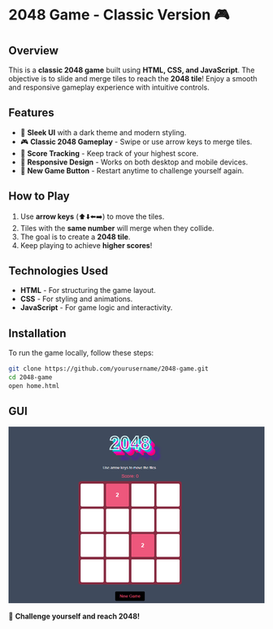 # 2048 Game - Classic Version 🎮

## Overview

This is a **classic 2048 game** built using **HTML, CSS, and JavaScript**. The objective is to slide and merge tiles to reach the **2048 tile**! Enjoy a smooth and responsive gameplay experience with intuitive controls.

## Features

- 🎨 **Sleek UI** with a dark theme and modern styling.
- 🎮 **Classic 2048 Gameplay** - Swipe or use arrow keys to merge tiles.
- 🔢 **Score Tracking** - Keep track of your highest score.
- 📱 **Responsive Design** - Works on both desktop and mobile devices.
- 💾 **New Game Button** - Restart anytime to challenge yourself again.

## How to Play

1. Use **arrow keys** (⬆️⬇️⬅️➡️) to move the tiles.
2. Tiles with the **same number** will merge when they collide.
3. The goal is to create a **2048 tile**.
4. Keep playing to achieve **higher scores**!

## Technologies Used

- **HTML** - For structuring the game layout.
- **CSS** - For styling and animations.
- **JavaScript** - For game logic and interactivity.

## Installation

To run the game locally, follow these steps:

```bash
git clone https://github.com/yourusername/2048-game.git
cd 2048-game
open home.html
```

## GUI

![Game Screenshot](game-screenshot.png)


🚀 **Challenge yourself and reach 2048!**

